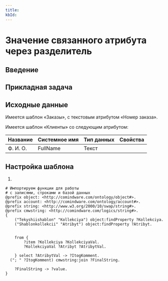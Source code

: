 ```yaml
---
title:
kbId:
---
```


# Значение связанного атрибута через разделитель

## Введение

## Прикладная задача

## Исходные данные

Имеется шаблон «Заказы», с текстовым атрибутом «Номер заказа».

Имеется шаблон «Клиенты» со следующим атрибутом:

| Название | Системное имя | Тип данных | Свойства |
|---|---|---|---|
| Ф. И. О. | FullName | Текст

## Настройка шаблона

1.

``` turtle
# Импортируем функции для работы
# с записями, строками и базой данных
@prefix object: <http://comindware.com/ontology/object#>.
@prefix account: <http://comindware.com/ontology/account#>.
@prefix string: <http://www.w3.org/2000/10/swap/string#>.
@prefix cmwstring: <http://comindware.com/logics/string#>.
{
    ("Tekyshiishablon" "Kollekciya") object:findProperty ?Kollekciya.
    ("Shablonkollekcii" "Atribyt") object:findProperty ?Atribyt.


    from {
        ?item ?Kollekciya ?KollekciyaVal.
        ?KollekciyaVal ?Atribyt ?AtribytVal.

    } select ?AtribytVal -> ?ItogKomment.
  ("; " ?ItogKomment) cmwstring:join ?FinalString.
    
    ?FinalString -> ?value.
}
```
